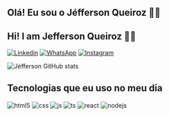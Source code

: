 ## Olá! Eu sou o Jéfferson Queiroz 🖖🏽
## Hi! I am Jefferson Queiroz 🖖🏽

[![Linkedin](https://img.shields.io/badge/LinkedIn-0077B5?style=for-the-badge&logo=linkedin&logoColor=white)](https://www.linkedin.com/in/j%C3%A9fferson-freitas-a22953a9?lipi=urn%3Ali%3Apage%3Ad_flagship3_profile_view_base_contact_details%3BMtMWEp7JTtGFv6lJJ5gRWA%3D%3D)
[![WhatsApp](https://img.shields.io/badge/WhatsApp-25D366?style=for-the-badge&logo=whatsapp&logoColor=white)](https://wa.me//5562995751322?text=Ol%C3%A1%20J%C3%A9fferson)
[![Instagram](https://img.shields.io/badge/Instagram-E4405F?style=for-the-badge&logo=instagram&logoColor=white)](https://instagram.com/sujeitoprogramador)

![Jéfferson GitHub stats](https://github-readme-stats.vercel.app/api?username=JeffersonFQ&show_icons=true&theme=Onedark&count_private=true)

## Tecnologias que eu uso no meu dia

<div style="display: inline_block">
  <img align="center" alt="html5" src="https://img.shields.io/badge/HTML5-E34F26?style=for-the-badge&logo=html5&logoColor=white" />
  <img align="center" alt="css" src="https://img.shields.io/badge/CSS3-1572B6?style=for-the-badge&logo=css3&logoColor=white" />
  <img align="center" alt="js" src="https://img.shields.io/badge/JavaScript-F7DF1E?style=for-the-badge&logo=javascript&logoColor=black" />
  <img align="center" alt="ts" src="https://img.shields.io/badge/TypeScript-007ACC?style=for-the-badge&logo=typescript&logoColor=white" />
  <img align="center" alt="react" src="https://img.shields.io/badge/React-20232A?style=for-the-badge&logo=react&logoColor=61DAFB" />
  <img align="center" alt="nodejs" src="https://img.shields.io/badge/Node.js-43853D?style=for-the-badge&logo=node.js&logoColor=white" />
</div><br/>
